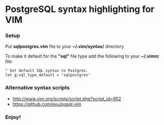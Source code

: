 PostgreSQL syntax highlighting for VIM
======================================

### Setup

Put **sqlpostgres.vim** file to your **~/.vim/syntax/** directory

To make it default for the **"sql"** file type add the following to your **~/.vimrc** file:

    " Set default SQL syntax to Postgres.
    let g:sql_type_default = 'sqlpostgres'

### Alternative syntax scripts

* http://www.vim.org/scripts/script.php?script_id=952
* https://github.com/exu/pgsql.vim

### Enjoy!
